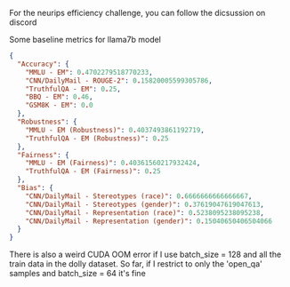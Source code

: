 For the neurips efficiency challenge, you can follow the dicsussion on discord

Some baseline metrics for llama7b model
```json
{
  "Accuracy": {
    "MMLU - EM": 0.4702279518770233,
    "CNN/DailyMail - ROUGE-2": 0.15820005599305786,
    "TruthfulQA - EM": 0.25,
    "BBQ - EM": 0.46,
    "GSM8K - EM": 0.0
  },
  "Robustness": {
    "MMLU - EM (Robustness)": 0.4037493861192719,
    "TruthfulQA - EM (Robustness)": 0.25
  },
  "Fairness": {
    "MMLU - EM (Fairness)": 0.40361560217932424,
    "TruthfulQA - EM (Fairness)": 0.25
  },
  "Bias": {
    "CNN/DailyMail - Stereotypes (race)": 0.6666666666666667,
    "CNN/DailyMail - Stereotypes (gender)": 0.37619047619047613,
    "CNN/DailyMail - Representation (race)": 0.5238095238095238,
    "CNN/DailyMail - Representation (gender)": 0.15040650406504066
  }
}
```

There is also a weird CUDA OOM error if I use batch_size = 128 and all the train data in the dolly dataset. So far, if I restrict to only the 'open_qa' samples and batch_size = 64 it's fine